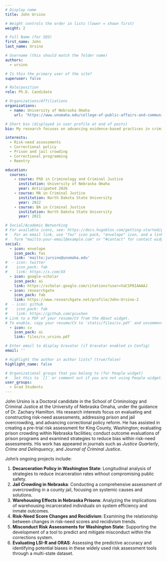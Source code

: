 ```yaml
---
# Display name
title: John Ursino

# Weight controls the order in lists (lower = shown first)
weight: 2

# Full Name (for SEO)
first_name: John
last_name: Ursino

# Username (this should match the folder name)
authors:
  - ursino

# Is this the primary user of the site?
superuser: false

# Role/position
role: Ph.D. Candidate

# Organizations/Affiliations
organizations:
  - name: University of Nebraska Omaha
    url: 'https://www.unomaha.edu/college-of-public-affairs-and-community-service/criminology-and-criminal-justice/about-us/john-ursino.php'

# Short bio (displayed in user profile at end of posts)
bio: My research focuses on advancing evidence-based practices in criminal justice. Primary areas of research include evaluating and constructing risk-need assessments to enhance decision-making processes, addressing challenges related to prison and jail crowding, and exploring correctional system reforms.

interests:
  - Risk-need assessments
  - Correctional policy
  - Prison and jail crowding
  - Correctional programming
  - Reentry

education:
  courses:
    - course: PhD in Criminology and Criminal Justice
      institution: University of Nebraska Omaha
      year: Anticipated 2026
    - course: MA in Criminal Justice
      institution: North Dakota State University
      year: 2022
    - course: BA in Criminal Justice
      institution: North Dakota State University
      year: 2021

# Social/Academic Networking
# For available icons, see: https://docs.hugoblox.com/getting-started/page-builder/#icons
#   For an email link, use "fas" icon pack, "envelope" icon, and a link in the
#   form "mailto:your-email@example.com" or "#contact" for contact widget.
social:
  - icon: envelope
    icon_pack: fas
    link: 'mailto:jursino@unomaha.edu'
#  - icon: twitter
#    icon_pack: fab
#    link: https://x.com/XX
  - icon: google-scholar
    icon_pack: ai
    link: https://scholar.google.com/citations?user=VaCSP8IAAAAJ
  - icon: researchgate
    icon_pack: fab
    link: https://www.researchgate.net/profile/John-Ursino-2
#  - icon: github
#    icon_pack: fab
#    link: https://github.com/gcushen
# Link to a PDF of your resume/CV from the About widget.
# To enable, copy your resume/CV to `static/files/cv.pdf` and uncomment the lines below.
  - icon: cv
    icon_pack: ai
    link: files/cv_ursino.pdf

# Enter email to display Gravatar (if Gravatar enabled in Config)
email: ''

# Highlight the author in author lists? (true/false)
highlight_name: false

# Organizational groups that you belong to (for People widget)
#   Set this to `[]` or comment out if you are not using People widget.
user_groups:
  - Grad Students
---
```


John Ursino is a Doctoral candidate in the School of Criminology and Criminal Justice at the University of Nebraska Omaha, under the guidance of Dr. Zachary Hamilton. His research interests focus on evaluating and constructing risk-need assessments, addressing prison and jail overcrowding, and advancing correctional policy reform. He has assisted in creating a pre-trial risk assessment for King County, Washington; evaluating prison crowding within Nebraska facilities; conduct outcome evaluations of prison programs and examined strategies to reduce bias within risk-need assessments. His work has appeared in journals such as *Justice Quarterly*, *Crime and Delinquency*, and *Journal of Criminal Justice*.

John’s ongoing projects include:
1) **Decarceration Policy in Washington State**: Longitudinal analysis of strategies to reduce incarceration rates without compromising public safety.
2) **Jail Crowding in Nebraska**: Conducting a comprehensive assessment of overcrowding in a county jail, focusing on systemic causes and solutions.
3) **Warehousing Effects in Nebraska Prisons**: Analyzing the implications of warehousing incarcerated individuals on system efficiency and inmate outcomes.
4) **Risk-Need Score Changes and Recidivism**: Examining the relationship between changes in risk-need scores and recidivism trends.
5) **Misconduct Risk Assessments for Washington State**: Supporting the development of a tool to predict and mitigate misconduct within the corrections system.
6) **Evaluating LSI-R and ORAS**: Assessing the predictive accuracy and identifying potential biases in these widely used risk assessment tools through a multi-state dataset.
